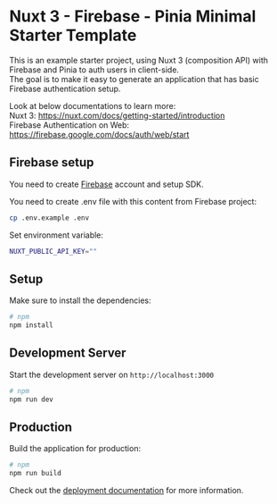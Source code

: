 # Nuxt 3 - Firebase - Pinia Minimal Starter Template

This is an example starter project, using Nuxt 3 (composition API) with Firebase and Pinia to auth users in client-side. \
The goal is to make it easy to generate an application that has basic Firebase authentication setup.

Look at below documentations to learn more: \
Nuxt 3: https://nuxt.com/docs/getting-started/introduction \
Firebase Authentication on Web: https://firebase.google.com/docs/auth/web/start

## Firebase setup

You need to create [Firebase](https://firebase.google.com/docs/auth/web/start) account and setup SDK. 

You need to create .env file with this content from Firebase project:

```bash
cp .env.example .env
```

Set environment variable:

```bash
NUXT_PUBLIC_API_KEY=""
```


## Setup

Make sure to install the dependencies:

```bash
# npm
npm install
```

## Development Server

Start the development server on `http://localhost:3000`

```bash
# npm
npm run dev
```

## Production

Build the application for production:

```bash
# npm
npm run build
```

Check out the [deployment documentation](https://nuxt.com/docs/getting-started/deployment) for more information.
